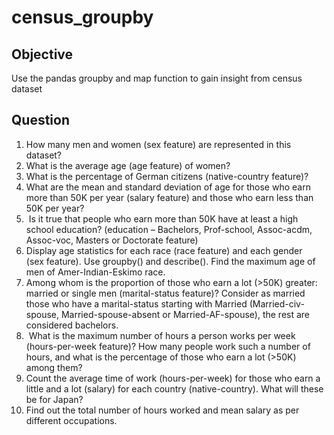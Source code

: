 # census_groupby

## Objective
Use the pandas groupby and map function to gain insight from census dataset

## Question 
1. How many men and women (sex feature) are represented in this dataset?
2. What is the average age (age feature) of women?
3. What is the percentage of German citizens (native-country feature)?
4. What are the mean and standard deviation of age for those who earn more than 50K per year (salary feature) and those who earn less than 50K per year?
5.  Is it true that people who earn more than 50K have at least a high school education? (education – Bachelors, Prof-school, Assoc-acdm, Assoc-voc, Masters or Doctorate feature)
6. Display age statistics for each race (race feature) and each gender (sex feature). Use groupby() and describe(). Find the maximum age of men of Amer-Indian-Eskimo race.
7. Among whom is the proportion of those who earn a lot (>50K) greater: married or single men (marital-status feature)? Consider as married those who have a marital-status starting with Married (Married-civ-spouse, Married-spouse-absent or Married-AF-spouse), the rest are considered bachelors.
8.  What is the maximum number of hours a person works per week (hours-per-week feature)? How many people work such a number of hours, and what is the percentage of those who earn a lot (>50K) among them?
9. Count the average time of work (hours-per-week) for those who earn a little and a lot (salary) for each country (native-country). What will these be for Japan?
10. Find out the total number of hours worked and mean salary as per different occupations.
